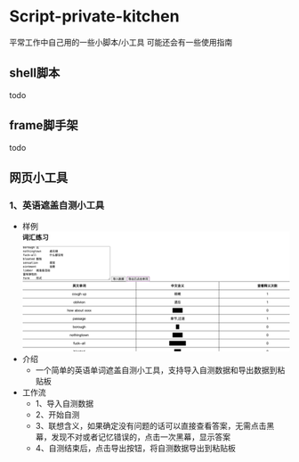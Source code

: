 # Script-private-kitchen
平常工作中自己用的一些小脚本/小工具 可能还会有一些使用指南
## shell脚本
todo
## frame脚手架
todo
## 网页小工具
### 1、英语遮盖自测小工具
- 样例
![image-20240515211135499](https://raw.githubusercontent.com/OriKey/picrep/main/img/image-20240515211135499.png)
- 介绍
  - 一个简单的英语单词遮盖自测小工具，支持导入自测数据和导出数据到粘贴板
- 工作流
  - 1、导入自测数据
  - 2、开始自测
  - 3、联想含义，如果确定没有问题的话可以直接查看答案，无需点击黑幕，发现不对或者记忆错误的，点击一次黑幕，显示答案
  - 4、自测结束后，点击导出按钮，将自测数据导出到粘贴板